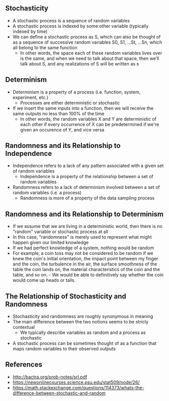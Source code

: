 ## Stochasticity
- A stochastic process is a sequence of random variables
- A stochastic process is indexed by some other variable (typically indexed by time)
- We can define a stochastic process as S, which can also be thought of as a sequence of successive random variables S0, S1, ...St, ...Sn, which all belong to the same function 
	- In other words, the space each of these random variables lives over is the same, and when we need to talk about that space, then we’ll talk about S, and any realizations of S will be written as s

## Determinism
- Determinism is a property of a process (i.e. function, system, experiment, etc.)
	- Processes are either deterministic or stochastic
- If we insert the same inputs into a function, then we will receive the same outputs no less than 100% of the time
	- In other words, the random variables X and Y are deterministic of each other if every occurrence of X can be predetermined if we're given an occurence of Y, and vice versa

## Randomness and its Relationship to Independence
- Independence refers to a lack of any pattern associated with a given set of random variables
	- Independence is a property of the relationship between a set of random variables
- Randomness refers to a lack of determinism involved between a set of random variables (i.e. a process)
	- Randomness is more of a property of the data sampling process

## Randomness and its Relationship to Determinism
- If we assume that we are living in a deterministic world, then there is no "random" variable or stochastic process at all
- In this case, "randomness" is merely used to represent what might happen given our limited knowledge
- If we had perfect knowledge of a system, nothing would be random
- For example, a coin toss may not be considered to be random if we knew the coin's initial orientation, the impact point between my finger and the coin, the turbulence in the air, the surface smoothness of the table the coin lands on, the material characteristics of the coin and the table, and so on.
        - We would be able to definitively say whether the coin would come up heads or tails.

## The Relationship of Stochasticity and Randomness
- Stochasticity and randomness are roughly synonymous in meaning
- The main difference between the two notions seems to be stricly contextual
	- We typically describe variables as random and a process as stochastic
- A stochastic process can be sometimes thought of as a function that maps random variables to their observed outputs

## References
- http://bactra.org/prob-notes/srl.pdf
- https://newonlinecourses.science.psu.edu/stat509/node/26/
- https://math.stackexchange.com/questions/114373/whats-the-difference-between-stochastic-and-random
